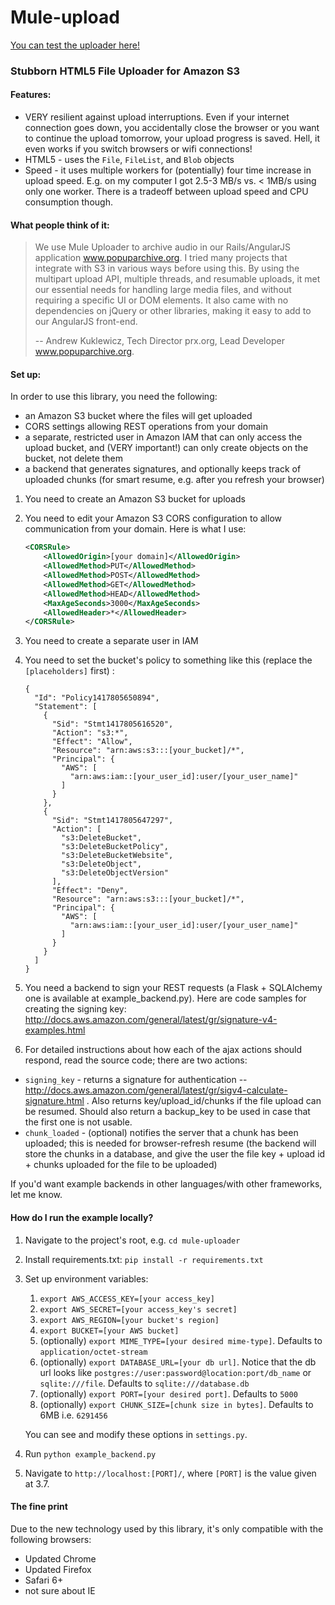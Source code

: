 Mule-upload
===========

[You can test the uploader here!](http://mule-uploader.com/)

### Stubborn HTML5 File Uploader for Amazon S3

#### Features:

* VERY resilient against upload interruptions. Even if your internet connection goes down, you accidentally close the browser or you want to continue the upload tomorrow, your upload progress is saved. Hell, it even works if you switch browsers or wifi connections!
* HTML5 - uses the `File`, `FileList`, and `Blob` objects
* Speed - it uses multiple workers for (potentially) four time increase in upload speed. E.g. on my computer I got 2.5-3 MB/s vs. < 1MB/s using only one worker. There is a tradeoff between upload speed and CPU consumption though.

#### What people think of it:

> We use Mule Uploader to archive audio in our Rails/AngularJS application www.popuparchive.org. I tried many projects that integrate with S3 in various ways before using this. By using the multipart upload API, multiple threads, and resumable uploads, it met our essential needs for handling large media files, and without requiring a specific UI or DOM elements.  It also came with no dependencies on jQuery or other libraries, making it easy to add to our AngularJS front-end. 
>
> -- Andrew Kuklewicz, Tech Director prx.org, Lead Developer www.popuparchive.org.


#### Set up:

In order to use this library, you need the following:

* an Amazon S3 bucket where the files will get uploaded
* CORS settings allowing REST operations from your domain
* a separate, restricted user in Amazon IAM that can only access the upload bucket, and (VERY important!) can only create objects on the bucket, not delete them
* a backend that generates signatures, and optionally keeps track of uploaded chunks (for smart resume, e.g. after you refresh your browser)

1. You need to create an Amazon S3 bucket for uploads
2. You need to edit your Amazon S3 CORS configuration to allow communication from your domain. Here is what I use:

     ```xml
     <CORSRule>
         <AllowedOrigin>[your domain]</AllowedOrigin>
         <AllowedMethod>PUT</AllowedMethod>
         <AllowedMethod>POST</AllowedMethod>
         <AllowedMethod>GET</AllowedMethod>
         <AllowedMethod>HEAD</AllowedMethod>
         <MaxAgeSeconds>3000</MaxAgeSeconds>
         <AllowedHeader>*</AllowedHeader>
     </CORSRule>
     ```

3. You need to create a separate user in IAM

4. You need to set the bucket's policy to something like this (replace the `[placeholders]` first) :

     ```
     {
       "Id": "Policy1417805650894",
       "Statement": [
         {
           "Sid": "Stmt1417805616520",
           "Action": "s3:*",
           "Effect": "Allow",
           "Resource": "arn:aws:s3:::[your_bucket]/*",
           "Principal": {
             "AWS": [
               "arn:aws:iam::[your_user_id]:user/[your_user_name]"
             ]
           }
         },
         {
           "Sid": "Stmt1417805647297",
           "Action": [
             "s3:DeleteBucket",
             "s3:DeleteBucketPolicy",
             "s3:DeleteBucketWebsite",
             "s3:DeleteObject",
             "s3:DeleteObjectVersion"
           ],
           "Effect": "Deny",
           "Resource": "arn:aws:s3:::[your_bucket]/*",
           "Principal": {
             "AWS": [
               "arn:aws:iam::[your_user_id]:user/[your_user_name]"
             ]
           }
         }
       ]
     }
     ```

5. You need a backend to sign your REST requests (a Flask + SQLAlchemy one is available at example_backend.py). 
Here are code samples for creating the signing key: http://docs.aws.amazon.com/general/latest/gr/signature-v4-examples.html

6. For detailed instructions about how each of the ajax actions should respond, read the source code; there are two actions:
  * `signing_key` - returns a signature for authentication -- http://docs.aws.amazon.com/general/latest/gr/sigv4-calculate-signature.html . Also returns key/upload\_id/chunks if the file upload can be resumed. Should also return a backup\_key to be used in case that the first one is not usable.
  * `chunk_loaded` - (optional) notifies the server that a chunk has been uploaded; this is needed for browser-refresh resume (the backend will store the chunks in a database, and give the user the file key + upload id + chunks uploaded for the file to be uploaded)


If you'd want example backends in other languages/with other frameworks, let me know.


#### How do I run the example locally?

1. Navigate to the project's root, e.g. `cd mule-uploader`
2. Install requirements.txt: `pip install -r requirements.txt`
3. Set up environment variables:
   1. `export AWS_ACCESS_KEY=[your access_key]`
   2. `export AWS_SECRET=[your access_key's secret]`
   3. `export AWS_REGION=[your bucket's region]`
   4. `export BUCKET=[your AWS bucket]`
   5. (optionally) `export MIME_TYPE=[your desired mime-type]`. Defaults to `application/octet-stream`
   6. (optionally) `export DATABASE_URL=[your db url]`. Notice that the db url looks like `postgres://user:password@location:port/db_name` or `sqlite:///file`. Defaults to `sqlite:///database.db`
   7. (optionally) `export PORT=[your desired port]`. Defaults to `5000`
   8. (optionally) `export CHUNK_SIZE=[chunk size in bytes]`. Defaults to 6MB i.e. `6291456`

   You can see and modify these options in `settings.py`.

4. Run `python example_backend.py`
5. Navigate to `http://localhost:[PORT]/`, where `[PORT]` is the value given at 3.7.

#### The fine print

Due to the new technology used by this library, it's only compatible with the following browsers:

* Updated Chrome
* Updated Firefox
* Safari 6+
* not sure about IE

